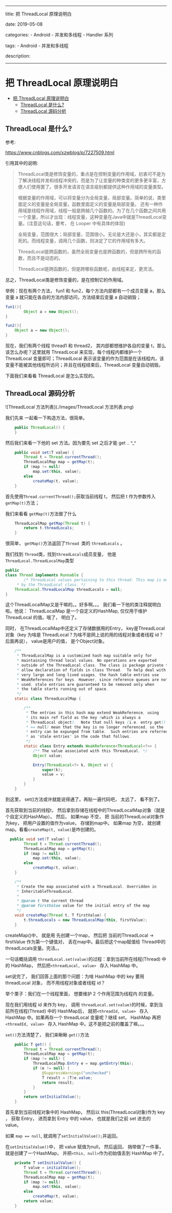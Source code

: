 
--- 

title: 把 ThreadLocal 原理说明白 

date: 2019-05-08 

categories: 
    - Android - 并发和多线程 
    - Handler 系列 
    
tags: 
    - Android 
    - 并发和多线程 

description: ​

---




# 把 ThreadLocal 原理说明白

<!-- TOC -->

- [把 ThreadLocal 原理说明白](#把-threadlocal-原理说明白)
    - [ThreadLocal 是什么?](#threadlocal-是什么)
    - [ThreadLocal 源码分析](#threadlocal-源码分析)

<!-- /TOC -->


## ThreadLocal 是什么?

参考:

https://www.cnblogs.com/xzwblog/p/7227509.html



引用其中的说明:

> ThreadLocal类是修饰变量的，重点是在控制变量的作用域，初衷可不是为了解决线程并发和线程冲突的，而是为了让变量的种类变的更多更丰富，方便人们使用罢了。很多开发语言在语言级别都提供这种作用域的变量类型。
>
> 根据变量的作用域，可以将变量分为全局变量，局部变量。简单的说，类里面定义的变量是全局变量，函数里面定义的变量是局部变量。
> 还有一种作用域是线程作用域，线程一般是跨越几个函数的。为了在几个函数之间共用一个变量，所以才出现：线程变量，这种变量在Java中就是ThreadLocal变量。(注意这句话，要考， 在 Looper 中有具体的体现)
>
> 全局变量，范围很大；局部变量，范围很小。无论是大还是小，其实都是定死的。而线程变量，调用几个函数，则决定了它的作用域有多大。
>
> ThreadLocal是跨函数的，虽然全局变量也是跨函数的，但是跨所有的函数，而且不是动态的。
>
> ThreadLocal是跨函数的，但是跨哪些函数呢，由线程来定，更灵活。

总之，ThreadLocal类是修饰变量的，是在控制它的作用域。

举例：现在有两个方法， fun1 和 fun2，每个方法内部都有一个成员变量 a，那么变量 a 就只能在各自的方法内部访问，方法结束后变量 a 自动销毁；

```java
fun1(){
		Object a = new Object();
}

fun2(){
  	Object a = new Object();
}
```



现在，我们有两个线程 thread1 和 thread2， 其内部都想维护各自的变量 t，那么该怎么办呢？这里就用 ThreadLocal 来实现，每个线程内都维护一个 ThreadLocal 变量即可；ThreadLocal 表示该变量的作为范围是在该线程内，该变量不能被其他线程所访问；并且在线程结束后，ThreadLocal 变量自动销毁。



下面我们来看看 ThreadLocal 是怎么实现的。



## ThreadLocal 源码分析

![ThreadLocal 方法列表](./images/ThreadLocal 方法列表.png)



我们先来 一起看一下构造方法，很简单。

```java
    public ThreadLocal() {
    }
```



然后我们来看一下他的 set 方法。因为要先 set 之后才能 get ..  ^_^

```java
    public void set(T value) {
        Thread t = Thread.currentThread();
        ThreadLocalMap map = getMap(t);
        if (map != null)
            map.set(this, value);
        else
            createMap(t, value);
    }
```



首先使用`Thread.currentThread();`获取当前线程 t， 然后把 t 作为参数传入 `getMap(t)`方法；

我们来看看 `getMap(t)`方法做了什么

```java
    ThreadLocalMap getMap(Thread t) {
        return t.threadLocals;
    }
```



很简单， `getMap()`方法返回了`Thread `类的 `threadLocals` 。



我们找到 `Thread`类，找到`threadLocals`成员变量， 他是`ThreadLocal.ThreadLocalMap`类型

```java
public
class Thread implements Runnable {
		/* ThreadLocal values pertaining to this thread. This map is maintained
     * by the ThreadLocal class. */
    ThreadLocal.ThreadLocalMap threadLocals = null;
}
```



这个ThreadLocalMap又是干嘛的。。好多啊。。。 我们看一下他的类注释就明白啦。他说： ThreadLocalMap 是一个自定义的HashMap, 仅仅用于维护ThreadLocal 的值。哦了， 明白了。 

同时， 在ThreadLocalMap中还定义了存储数据用的Entry， key是ThreadLocal对象（key 为啥是 ThreadLocal？为啥不是网上说的用的线程对象或者线程 id？后面再说）， value是用户的值， 是个Object对象。

```java
    /**
     * ThreadLocalMap is a customized hash map suitable only for
     * maintaining thread local values. No operations are exported
     * outside of the ThreadLocal class. The class is package private to
     * allow declaration of fields in class Thread.  To help deal with
     * very large and long-lived usages, the hash table entries use
     * WeakReferences for keys. However, since reference queues are not
     * used, stale entries are guaranteed to be removed only when
     * the table starts running out of space.
     */
    static class ThreadLocalMap {

        /**
         * The entries in this hash map extend WeakReference, using
         * its main ref field as the key (which is always a
         * ThreadLocal object).  Note that null keys (i.e. entry.get()
         * == null) mean that the key is no longer referenced, so the
         * entry can be expunged from table.  Such entries are referred to
         * as "stale entries" in the code that follows.
         */
        static class Entry extends WeakReference<ThreadLocal<?>> {
            /** The value associated with this ThreadLocal. */
            Object value;

            Entry(ThreadLocal<?> k, Object v) {
                super(k);
                value = v;
            }
        }
    }
```





到这里，  set()方法或许就能说得通了。再贴一遍代码吧， 太远了， 看不到了。 

首先获取到当前的线程t， 然后拿到存储在线程中的ThreadLocalMap对象（就是个自定义的HashMap）。 然后， 如果map 不空， 把 当前的ThreadLocal对象作为key， 把用户设置的值作为value， 存储到map中。 如果map 为空， 就创建map。看看`createMap(t, value)`是咋创建的。

```java
  public void set(T value) {
        Thread t = Thread.currentThread();
        ThreadLocalMap map = getMap(t);
        if (map != null)
            map.set(this, value);
        else
            createMap(t, value);
    }
```

```java
    /**
     * Create the map associated with a ThreadLocal. Overridden in
     * InheritableThreadLocal.
     *
     * @param t the current thread
     * @param firstValue value for the initial entry of the map
     */
    void createMap(Thread t, T firstValue) {
        t.threadLocals = new ThreadLocalMap(this, firstValue);
    }
```

createMap()中， 就是用 先创建一个map， 然后把 当前的ThreadLocal -> firstValue 作为第一个键值对，  丢在map中。最后把这个map赋值给 Thread中的 threadLocals变量。完活。。



一句话概括调用 `threadLocal.set(value)`的过程：拿到当前所在线程(Thread) 中的 HashMap，  然后把`<threadLocal, value> ` 存入 HashMap 中。



set说完了， 我们回答上面的那个问题：为啥 HashMap 中的 key 要用 threadLocal 对象， 而不用线程对象或者线程 id？

举个栗子：我们在一个线程里面， 想要维护 2 个作用范围为线程内 的变量。

现在我们用线程 id 来作为 key， 调用 `threadLocal.set(value)`的时候，拿到当前所在线程(Thread) 中的 HashMap后，  就把`<threadId, value> ` 存入 HashMap 中。如果再存一个 threadLocal 变量呢？继续 set， HashMap 再把`<threadId, value> ` 存入 HashMap 中。这不是把之前的覆盖了嘛。。。





`set()`方法清楚了， 我们来瞅瞅 `get()`方法

```java
    public T get() {
        Thread t = Thread.currentThread();
        ThreadLocalMap map = getMap(t);
        if (map != null) {
            ThreadLocalMap.Entry e = map.getEntry(this);
            if (e != null) {
                @SuppressWarnings("unchecked")
                T result = (T)e.value;
                return result;
            }
        }
        return setInitialValue();
    }
```



首先拿到当前线程对象中的 HashMap， 然后以 this(ThreadLocal对象)作为 key ， 获取 Entry， 进而拿到 Entry 中的 value， 也就是我们之前 set 进去的 value。

如果 `map == null`, 就调用了`setInitialValue();`并返回。

在`setInitialValue()`中， 把 value 赋值为null， 然后返回， 捎带做了一件事， 就是创建了一个HashMap， 并把`<this, null>`作为初始值丢到 HashMap 中了。

```java
    private T setInitialValue() {
        T value = initialValue();
        Thread t = Thread.currentThread();
        ThreadLocalMap map = getMap(t);
        if (map != null)
            map.set(this, value);
        else
            createMap(t, value);
        return value;
    }
```

